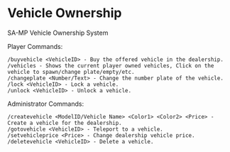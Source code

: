 # Vehicle Ownership
SA-MP Vehicle Ownership System

Player Commands:

    /buyvehicle <VehicleID> - Buy the offered vehicle in the dealership.
    /vehicles - Shows the current player owned vehicles, Click on the vehicle to spawn/change plate/empty/etc.
    /changeplate <Number/Text> - Change the number plate of the vehicle.
    /lock <VehicleID> - Lock a vehicle.
    /unlock <VehicleID> - Unlock a vehicle.
    
Administrator Commands:

    /createvehicle <ModelID/Vehicle Name> <Color1> <Color2> <Price> - Create a vehicle for the dealership.
    /gotovehicle <VehicleID> - Teleport to a vehicle.
    /setvehicleprice <Price> - Change dealership vehicle price.
    /deletevehicle <VehicleID> - Delete a vehicle.
    
